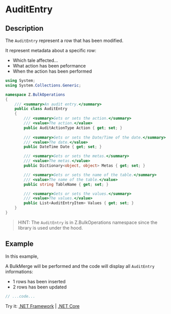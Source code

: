 # AuditEntry

## Description

The `AuditEntry` represent a row that has been modified.

It represent metadata about a specific row:
- Which tale affected...
- What action has been peformance
- When the action has been performed

```csharp
using System;
using System.Collections.Generic;

namespace Z.BulkOperations
{
    /// <summary>An audit entry.</summary>
    public class AuditEntry
    {
        /// <summary>Gets or sets the action.</summary>
        /// <value>The action.</value>
        public AuditActionType Action { get; set; }
		
        /// <summary>Gets or sets the Date/Time of the date.</summary>
        /// <value>The date.</value>
        public DateTime Date { get; set; }

        /// <summary>Gets or sets the metas.</summary>
        /// <value>The metas.</value>
        public Dictionary<object, object> Metas { get; set; }

        /// <summary>Gets or sets the name of the table.</summary>
        /// <value>The name of the table.</value>
        public string TableName { get; set; }

        /// <summary>Gets or sets the values.</summary>
        /// <value>The values.</value>
        public List<AuditEntryItem> Values { get; set; }
    }
}
```

> HINT: The `AuditEntry` is in Z.BulkOperations namespace since the library is used under the hood.

## Example

In this example,

A BulkMerge will be performed and the code will display all `AuditEntry` informations:
- 1 rows has been inserted
- 2 rows has been updated

```csharp
// ...code...
```

Try it: [.NET Framework](https://dotnetfiddle.net/XB5npF) | [.NET Core](https://dotnetfiddle.net/y4w1ZG)
